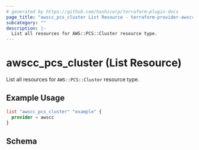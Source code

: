 ```yaml
---
# generated by https://github.com/hashicorp/terraform-plugin-docs
page_title: "awscc_pcs_cluster List Resource - terraform-provider-awscc"
subcategory: ""
description: |-
  List all resources for AWS::PCS::Cluster resource type.
---
```


# awscc_pcs_cluster (List Resource)

List all resources for `AWS::PCS::Cluster` resource type.

## Example Usage

```terraform
list "awscc_pcs_cluster" "example" {
  provider = awscc
}
```

<!-- schema generated by tfplugindocs -->
## Schema
